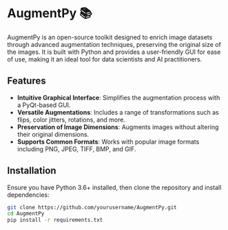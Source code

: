 # AugmentPy 📚

AugmentPy is an open-source toolkit designed to enrich image datasets through advanced augmentation techniques, preserving the original size of the images. It is built with Python and provides a user-friendly GUI for ease of use, making it an ideal tool for data scientists and AI practitioners.

## Features

- **Intuitive Graphical Interface**: Simplifies the augmentation process with a PyQt-based GUI.
- **Versatile Augmentations**: Includes a range of transformations such as flips, color jitters, rotations, and more.
- **Preservation of Image Dimensions**: Augments images without altering their original dimensions.
- **Supports Common Formats**: Works with popular image formats including PNG, JPEG, TIFF, BMP, and GIF.

## Installation

Ensure you have Python 3.6+ installed, then clone the repository and install dependencies:

```bash
git clone https://github.com/yourusername/AugmentPy.git
cd AugmentPy
pip install -r requirements.txt
